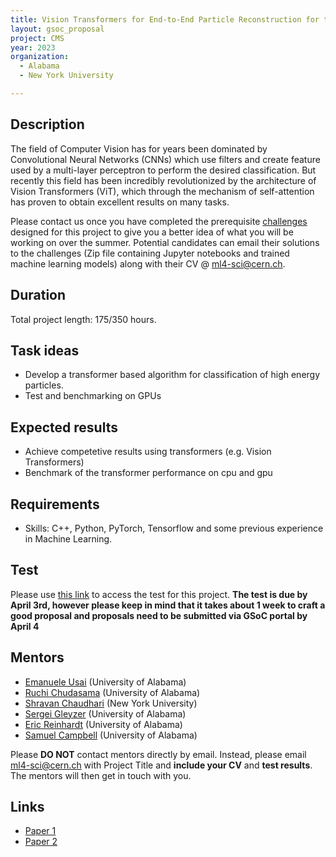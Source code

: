 ```yaml
---
title: Vision Transformers for End-to-End Particle Reconstruction for the CMS Experiment
layout: gsoc_proposal
project: CMS
year: 2023
organization:
  - Alabama
  - New York University

---
```


## Description

The field of Computer Vision has for years been dominated by Convolutional Neural Networks (CNNs) which use filters and create feature used by a multi-layer 
perceptron to perform the desired classification. But recently this field has been incredibly revolutionized by the architecture of Vision Transformers (ViT), 
which through the mechanism of self-attention has proven to obtain excellent results on many tasks.

Please contact us once you have completed the prerequisite [challenges](https://drive.google.com/file/d/1QVf5_eOBPZCHPiUY3BfqmWAz_S1CwgJf/view?usp=sharing) designed for this project to give you a better idea of what you will be working on over the summer. Potential candidates can email their solutions to the challenges (Zip file containing Jupyter notebooks and trained machine learning models) along with their CV @ [ml4-sci@cern.ch](ml4-sci@cern.ch).

## Duration

Total project length: 175/350 hours.

## Task ideas
 * Develop a transformer based algorithm for classification of high energy particles.
 * Test and benchmarking on GPUs

## Expected results
 * Achieve competetive results using transformers (e.g. Vision Transformers) 
 * Benchmark of the transformer performance on cpu and gpu


## Requirements
 * Skills: C++, Python, PyTorch, Tensorflow and some previous experience in Machine Learning.

## Test
Please use [this link](https://docs.google.com/document/d/1lWTSASnVICm_4Zof7wr6_LkS24P_Z8TR1px_tctemQI/edit) to access the test for this project.
**The test is due by April 3rd, however please keep in mind that it takes about 1 week to craft a good proposal and proposals need to be submitted via GSoC portal by April 4**

## Mentors
  * [Emanuele Usai](mailto:ml4-sci@cern.ch) (University of Alabama)
  * [Ruchi Chudasama](mailto:ml4-sci@cern.ch) (University of Alabama)
  * [Shravan Chaudhari](mailto:ml4-sci@cern.ch) (New York University)
  * [Sergei Gleyzer](mailto:ml4-sci@cern.ch) (University of Alabama)
  * [Eric Reinhardt](mailto:ml4-sci@cern.ch) (University of Alabama)
  * [Samuel Campbell](mailto:ml4-sci@cern.ch) (University of Alabama)

Please **DO NOT** contact mentors directly by email. Instead, please email [ml4-sci@cern.ch](mailto:ml4-sci@cern.ch) with Project Title and **include your CV** and **test results**. The mentors will then get in touch with you.



## Links
  * [Paper 1](https://arxiv.org/abs/1807.11916)
  * [Paper 2](https://arxiv.org/abs/1902.08276)